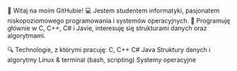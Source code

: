 👋 Witaj na moim GitHubie!
💻 Jestem studentem informatyki, pasjonatem niskopoziomowego programowania i systemów operacyjnych.
🚀 Programuję głównie w C, C++, C# i Javie, interesuję się strukturami danych oraz algorytmami.

🔍 Technologie, z którymi pracuję:
C, C++
C#
Java
Struktury danych i algorytmy
Linux & terminal (bash, scripting)
Systemy operacyjne
